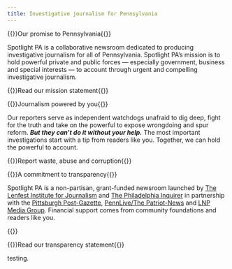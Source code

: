 ```yaml
---
title: Investigative journalism for Pennsylvania
---
```

{{<content-header>}}Our promise to Pennsylvania{{</content-header>}}

Spotlight PA is a collaborative newsroom dedicated to producing investigative journalism for all of Pennsylvania. Spotlight PA’s mission is to hold powerful private and public forces — especially government, business and special interests — to account through urgent and compelling investigative journalism.

{{<right-link href="/about/">}}Read our mission statement{{</right-link>}}

{{<content-header>}}Journalism powered by you{{</content-header>}}

Our reporters serve as independent watchdogs unafraid to dig deep, fight for the truth and take on the powerful to expose wrongdoing and spur reform. _**But they can’t do it without your help.**_ The most important investigations start with a tip from readers like you. Together, we can hold the powerful to account.

{{<right-link href="/tips/">}}Report waste, abuse and corruption{{</right-link>}}

{{<content-header>}}A commitment to transparency{{</content-header>}}

Spotlight PA is a non-partisan, grant-funded newsroom launched by [The Lenfest Institute for Journalism](https://www.lenfestinstitute.org) and [The Philadelphia Inquirer](https://www.inquirer.com) in partnership with the [Pittsburgh Post-Gazette](https://www.post-gazette.com), [PennLive/The Patriot-News](https://www.pennlive.com) and [LNP Media Group](https://lnpmediagroup.com). Financial support comes from community foundations and readers like you.

{{<funder-logos>}}

{{<right-link href="/support/">}}Read our transparency statement{{</right-link>}}



testing.
